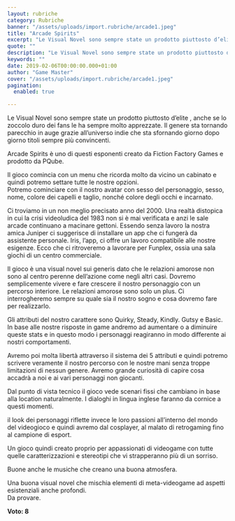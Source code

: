 ```yaml
---
layout: rubriche
category: Rubriche
banner: "/assets/uploads/import.rubriche/arcade1.jpeg"
title: "Arcade Spirits"
excerpt: "Le Visual Novel sono sempre state un prodotto piuttosto d’elite , anche se lo zoccolo duro dei fans le ha sempre molto apprezzate. Il genere sta tornando parecchio in auge grazie all’universo indie che sta sfornando giorno dopo giorno titoli sempre più convincenti. Arcade Spirits è uno di questi esponenti creato da Fiction Factory Games [&hellip"
quote: ""
description: "Le Visual Novel sono sempre state un prodotto piuttosto d’elite , anche se lo zoccolo duro dei fans le ha sempre molto apprezzate. Il genere sta tornando parecchio in auge grazie all’universo indie che sta sfornando giorno dopo giorno titoli sempre più convincenti. Arcade Spirits è uno di questi esponenti creato da Fiction Factory Games [&hellip"
keywords: ""
date: 2019-02-06T00:00:00.000+01:00
author: "Game Master"
cover: "/assets/uploads/import.rubriche/arcade1.jpeg"
pagination:
  enabled: true

---
```


Le Visual Novel sono sempre state un prodotto piuttosto d’elite , anche se lo zoccolo duro dei fans le ha sempre molto apprezzate. Il genere sta tornando parecchio in auge grazie all’universo indie che sta sfornando giorno dopo giorno titoli sempre più convincenti.

Arcade Spirits è uno di questi esponenti creato da Fiction Factory Games e prodotto da PQube.

Il gioco comincia con un menu che ricorda molto da vicino un cabinato e quindi potremo settare tutte le nostre opzioni.  
Potremo cominciare con il nostro avatar con sesso del personaggio, sesso, nome, colore dei capelli e taglio, nonché colore degli occhi e incarnato.

Ci troviamo in un non meglio precisato anno del 2000\. Una realtà distopica in cui la crisi videoludica del 1983 non si è mai verificata e anzi le sale arcade continuano a macinare gettoni. Essendo senza lavoro la nostra amica Juniper ci suggerisce di installare un app che ci fungerà da assistente personale. Iris, l’app, ci offre un lavoro compatibile alle nostre esigenze. Ecco che ci ritroveremo a lavorare per Funplex, ossia una sala giochi di un centro commerciale.

Il gioco è una visual novel sui generis dato che le relazioni amorose non sono al centro perenne dell’azione come negli altri casi. Dovremo semplicemente vivere e fare crescere il nostro personaggio con un percorso interiore. Le relazioni amorose sono solo un plus. Ci interrogheremo sempre su quale sia il nostro sogno e cosa dovremo fare per realizzarlo.

Gli attributi del nostro carattere sono Quirky, Steady, Kindly. Gutsy e Basic. In base alle nostre risposte in game andremo ad aumentare o a diminuire queste stats e in questo modo i personaggi reagiranno in modo differente ai nostri comportamenti.

Avremo poi molta libertà attraverso il sistema dei 5 attributi e quindi potremo scrivere veramente il nostro percorso con le nostre mani senza troppe limitazioni di nessun genere. Avremo grande curiosità di capire cosa accadrà a noi e ai vari personaggi non giocanti.

Dal punto di vista tecnico il gioco vede scenari fissi che cambiano in base alla location naturalmente. I dialoghi in lingua inglese faranno da cornice a questi momenti.

il look dei personaggi riflette invece le loro passioni all’interno del mondo del videogioco e quindi avremo dal cosplayer, al malato di retrogaming fino al campione di esport.

Un gioco quindi creato proprio per appassionati di videogame con tutte quelle caratterizzazioni e stereotipi che vi strapperanno più di un sorriso.

Buone anche le musiche che creano una buona atmosfera.

Una buona visual novel che mischia elementi di meta-videogame ad aspetti esistenziali anche profondi.  
Da provare.

**Voto: 8**